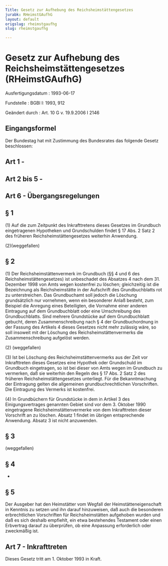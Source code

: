 ```yaml
---
Title: Gesetz zur Aufhebung des Reichsheimstättengesetzes
jurabk: RHeimstGAufhG
layout: default
origslug: rheimstgaufhg
slug: rheimstgaufhg

---
```


# Gesetz zur Aufhebung des Reichsheimstättengesetzes (RHeimstGAufhG)

Ausfertigungsdatum
:   1993-06-17

Fundstelle
:   BGBl I: 1993, 912

Geändert durch
:   Art. 10 G v. 19.9.2006 I 2146


## Eingangsformel

Der Bundestag hat mit Zustimmung des Bundesrates das folgende Gesetz
beschlossen:


## Art 1 -



## Art 2 bis 5 -



## Art 6 - Übergangsregelungen



## § 1

(1) Auf die zum Zeitpunkt des Inkrafttretens dieses Gesetzes im
Grundbuch eingetragenen Hypotheken und Grundschulden findet § 17 Abs.
2 Satz 2 des früheren Reichsheimstättengesetzes weiterhin Anwendung.

(2)(weggefallen)


## § 2

(1) Der Reichsheimstättenvermerk im Grundbuch (§§ 4 und 6 des
Reichsheimstättengesetzes) ist unbeschadet des Absatzes 4 nach dem 31.
Dezember 1998 von Amts wegen kostenfrei zu löschen; gleichzeitig ist
die Bezeichnung als Reichsheimstätte in der Aufschrift des
Grundbuchblatts rot zu unterstreichen. Das Grundbuchamt soll jedoch
die Löschung grundsätzlich nur vornehmen, wenn ein besonderer Anlaß
besteht, zum Beispiel die Anregung eines Beteiligten, die Vornahme
einer anderen Eintragung auf dem Grundbuchblatt oder eine Umschreibung
des Grundbuchblatts. Sind mehrere Grundstücke auf dem Grundbuchblatt
gebucht, deren Zusammenschreibung nach § 4 der Grundbuchordnung in der
Fassung des Artikels 4 dieses Gesetzes nicht mehr zulässig wäre, so
soll insoweit mit der Löschung des Reichsheimstättenvermerks die
Zusammenschreibung aufgelöst werden.

(2) (weggefallen)

(3) Ist bei Löschung des Reichsheimstättenvermerks aus der Zeit vor
Inkrafttreten dieses Gesetzes eine Hypothek oder Grundschuld im
Grundbuch eingetragen, so ist bei dieser von Amts wegen im Grundbuch
zu vermerken, daß sie weiterhin den Regeln des § 17 Abs. 2 Satz 2 des
früheren Reichsheimstättengesetzes unterliegt. Für die Bekanntmachung
der Eintragung gelten die allgemeinen grundbuchrechtlichen
Vorschriften. Die Eintragung des Vermerks ist kostenfrei.

(4) In Grundbüchern für Grundstücke in dem in Artikel 3 des
Einigungsvertrages genannten Gebiet sind vor dem 3. Oktober 1990
eingetragene Reichsheimstättenvermerke von dem Inkrafttreten dieser
Vorschrift an zu löschen. Absatz 1 findet im übrigen entsprechende
Anwendung. Absatz 3 ist nicht anzuwenden.


## § 3

(weggefallen)


## § 4

-


## § 5

Der Ausgeber hat den Heimstätter vom Wegfall der
Heimstätteneigenschaft in Kenntnis zu setzen und ihn darauf
hinzuweisen, daß auch die besonderen erbrechtlichen Vorschriften für
Reichsheimstätten aufgehoben wurden und daß es sich deshalb empfiehlt,
ein etwa bestehendes Testament oder einen Erbvertrag darauf zu
überprüfen, ob eine Anpassung erforderlich oder zweckmäßig ist.


## Art 7 - Inkrafttreten

Dieses Gesetz tritt am 1. Oktober 1993 in Kraft.


